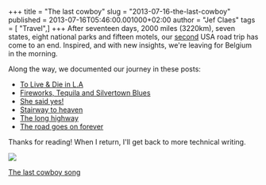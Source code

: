 +++
title = "The last cowboy"
slug = "2013-07-16-the-last-cowboy"
published = 2013-07-16T05:46:00.001000+02:00
author = "Jef Claes"
tags = [ "Travel",]
+++
After seventeen days, 2000 miles (3220km), seven states, eight national
parks and fifteen motels, our
[second](http://www.jefclaes.be/2011/09/once-upon-time-in-west.html) USA
road trip has come to an end. Inspired, and with new insights, we're
leaving for Belgium in the morning.  
  
Along the way, we documented our journey in these posts:  

-   [To Live & Die in
    L.A](http://www.jefclaes.be/2013/07/to-live-die-in-la.html)
-   [Fireworks, Tequila and Silvertown
    Blues](http://www.jefclaes.be/2013/07/fireworks-tequila-and-silvertown-blues.html)
-   [She said yes!](http://www.jefclaes.be/2013/07/she-said-yes.html)
-   [Stairway to
    heaven](http://www.jefclaes.be/2013/07/stairway-to-heaven.html)
-   [The long
    highway](http://www.jefclaes.be/2013/07/the-long-highway.html)
-   [The road goes on
    forever](http://www.jefclaes.be/2013/07/the-road-goes-on-forever.html)

  
Thanks for reading! When I return, I'll get back to more technical
writing.

  

[![](../images/thumbnails/2013-07-16-the-last-cowboy-San+Diego+Joshua+Three+061_2.jpg)](../images/2013-07-16-the-last-cowboy-San+Diego+Joshua+Three+061_2.jpg)

  

[The last cowboy song](http://www.youtube.com/watch?v=rou4IJsIIPo)
